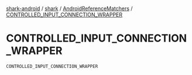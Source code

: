[shark-android](../../index.md) / [shark](../index.md) / [AndroidReferenceMatchers](index.md) / [CONTROLLED_INPUT_CONNECTION_WRAPPER](./-c-o-n-t-r-o-l-l-e-d_-i-n-p-u-t_-c-o-n-n-e-c-t-i-o-n_-w-r-a-p-p-e-r.md)

# CONTROLLED_INPUT_CONNECTION_WRAPPER

`CONTROLLED_INPUT_CONNECTION_WRAPPER`